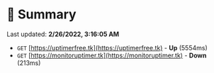 # 📖 Summary
Last updated: **2/26/2022, 3:16:05 AM**

- `GET` [https://uptimerfree.tk](https://uptimerfree.tk) - **Up** (5554ms)
- `GET` [https://monitoruptimer.tk](https://monitoruptimer.tk) - **Down** (213ms)
